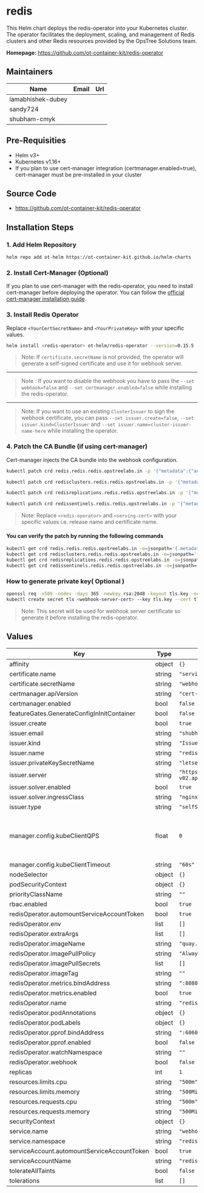 # redis

This Helm chart deploys the redis-operator into your Kubernetes cluster. The operator facilitates the deployment, scaling, and management of Redis clusters and other Redis resources provided by the OpsTree Solutions team.

**Homepage:** <https://github.com/ot-container-kit/redis-operator>

## Maintainers

| Name | Email | Url |
| ---- | ------ | --- |
| iamabhishek-dubey |  |  |
| sandy724 |  |  |
| shubham-cmyk |  |  |

## Pre-Requisities

- Helm v3+
- Kubernetes v1.16+
- If you plan to use cert-manager integration (certmanager.enabled=true), cert-manager must be pre-installed in your cluster

## Source Code

* <https://github.com/ot-container-kit/redis-operator>

## Installation Steps

### 1. Add Helm Repository

```bash
helm repo add ot-helm https://ot-container-kit.github.io/helm-charts
```

### 2. Install Cert-Manager (Optional)

If you plan to use cert-manager with the redis-operator, you need to install cert-manager before deploying the operator.
You can follow the [official cert-manager installation guide](https://cert-manager.io/docs/installation/).

### 3. Install Redis Operator

Replace `<YourCertSecretName>` and `<YourPrivateKey>` with your specific values.

```bash
helm install <redis-operator> ot-helm/redis-operator --version=0.15.5 --appVersion=0.15.1 --set certificate.secretName=<YourCertSecretName> --set certmanager.enabled=true --set redisOperator.webhook=true --namespace <redis-operator> --create-namespace
```

> Note: If `certificate.secretName` is not provided, the operator will generate a self-signed certificate and use it for webhook server.
---
> Note : If you want to disable the webhook you have to pass the `--set webhook=false` and `--set certmanager.enabled=false`  while installing the redis-operator.
---
> Note: If you want to use an existing `ClusterIssuer` to sign the webhook certificate, you can pass `--set issuer.create=false`, `--set issuer.kind=ClusterIssuer` and `--set issuer.name=cluster-issuer-name-here` while installing the operator.

### 4. Patch the CA Bundle (if using cert-manager)

Cert-manager injects the CA bundle into the webhook configuration.

```bash
kubectl patch crd redis.redis.redis.opstreelabs.in -p '{"metadata":{"annotations":{"cert-manager.io/inject-ca-from":"<redis-operator>/<serving-cert>"}}}'

kubectl patch crd redisclusters.redis.redis.opstreelabs.in -p '{"metadata":{"annotations":{"cert-manager.io/inject-ca-from":"<redis-operator>/<serving-cert>"}}}'

kubectl patch crd redisreplications.redis.redis.opstreelabs.in -p '{"metadata":{"annotations":{"cert-manager.io/inject-ca-from":"<redis-operator>/<serving-cert>"}}}'

kubectl patch crd redissentinels.redis.redis.opstreelabs.in -p '{"metadata":{"annotations":{"cert-manager.io/inject-ca-from":"<redis-operator>/<serving-cert>"}}}'
```

> Note: Replace `<redis-operator>` and `<serving-cert>` with your specific values i.e. release name and certificate name.

#### You can verify the patch by running the following commands

```bash
kubectl get crd redis.redis.redis.opstreelabs.in -o=jsonpath='{.metadata.annotations}'
kubectl get crd redisclusters.redis.redis.opstreelabs.in -o=jsonpath='{.metadata.annotations}'
kubectl get crd redisreplications.redis.redis.opstreelabs.in -o=jsonpath='{.metadata.annotations}'
kubectl get crd redissentinels.redis.redis.opstreelabs.in -o=jsonpath='{.metadata.annotations}'
```

### How to generate private key( Optional )

```bash
openssl req -x509 -nodes -days 365 -newkey rsa:2048 -keyout tls.key -out tls.crt
kubectl create secret tls <webhook-server-cert> --key tls.key --cert tls.crt -n <redis-operator>
```

> Note: This secret will be used for webhook server certificate so generate it before installing the redis-operator.

## Values

| Key | Type | Default | Description |
|-----|------|---------|-------------|
| affinity | object | `{}` |  |
| certificate.name | string | `"serving-cert"` |  |
| certificate.secretName | string | `"webhook-server-cert"` |  |
| certmanager.apiVersion | string | `"cert-manager.io/v1"` |  |
| certmanager.enabled | bool | `false` |  |
| featureGates.GenerateConfigInInitContainer | bool | `false` |  |
| issuer.create | bool | `true` |  |
| issuer.email | string | `"shubham.gupta@opstree.com"` |  |
| issuer.kind | string | `"Issuer"` |  |
| issuer.name | string | `"redis-operator-issuer"` |  |
| issuer.privateKeySecretName | string | `"letsencrypt-prod"` |  |
| issuer.server | string | `"https://acme-v02.api.letsencrypt.org/directory"` |  |
| issuer.solver.enabled | bool | `true` |  |
| issuer.solver.ingressClass | string | `"nginx"` |  |
| issuer.type | string | `"selfSigned"` |  |
| manager.config.kubeClientQPS | float | `0` | If value > 0, it will override the default value in the operator |
| manager.config.kubeClientTimeout | string | `"60s"` |  |
| nodeSelector | object | `{}` |  |
| podSecurityContext | object | `{}` |  |
| priorityClassName | string | `""` |  |
| rbac.enabled | bool | `true` |  |
| redisOperator.automountServiceAccountToken | bool | `true` |  |
| redisOperator.env | list | `[]` |  |
| redisOperator.extraArgs | list | `[]` |  |
| redisOperator.imageName | string | `"quay.io/opstree/redis-operator"` |  |
| redisOperator.imagePullPolicy | string | `"Always"` |  |
| redisOperator.imagePullSecrets | list | `[]` |  |
| redisOperator.imageTag | string | `""` |  |
| redisOperator.metrics.bindAddress | string | `":8080"` |  |
| redisOperator.metrics.enabled | bool | `true` |  |
| redisOperator.name | string | `"redis-operator"` |  |
| redisOperator.podAnnotations | object | `{}` |  |
| redisOperator.podLabels | object | `{}` |  |
| redisOperator.pprof.bindAddress | string | `":6060"` |  |
| redisOperator.pprof.enabled | bool | `false` |  |
| redisOperator.watchNamespace | string | `""` |  |
| redisOperator.webhook | bool | `false` |  |
| replicas | int | `1` |  |
| resources.limits.cpu | string | `"500m"` |  |
| resources.limits.memory | string | `"500Mi"` |  |
| resources.requests.cpu | string | `"500m"` |  |
| resources.requests.memory | string | `"500Mi"` |  |
| securityContext | object | `{}` |  |
| service.name | string | `"webhook-service"` |  |
| service.namespace | string | `"redis-operator"` |  |
| serviceAccount.automountServiceAccountToken | bool | `true` |  |
| serviceAccountName | string | `"redis-operator"` |  |
| tolerateAllTaints | bool | `false` |  |
| tolerations | list | `[]` |  |